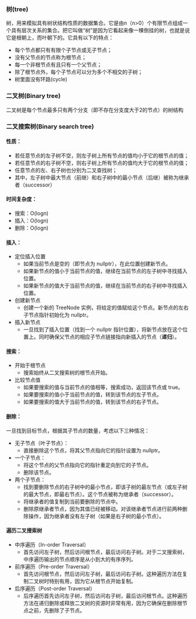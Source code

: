### 树(tree)
树，用来模拟具有树状结构性质的数据集合。它是由n（n>0）个有限节点组成一个具有层次关系的集合。把它叫做“树”是因为它看起来像一棵倒挂的树，也就是说它是根朝上，而叶朝下的。它具有以下的特点：

- 每个节点都只有有限个子节点或无子节点；
- 没有父节点的节点称为根节点；
- 每一个非根节点有且只有一个父节点；
- 除了根节点外，每个子节点可以分为多个不相交的子树；
- 树里面没有环路(cycle)

### 二叉树(Binary tree)
二叉树是每个节点最多只有两个分支（即不存在分支度大于2的节点）的树结构

### 二叉搜索树(Binary search tree)
#### 性质：
- 若任意节点的左子树不空，则左子树上所有节点的值均小于它的根节点的值；
- 若任意节点的右子树不空，则右子树上所有节点的值均大于它的根节点的值；
- 任意节点的左、右子树也分别为二叉查找树；
- 其中，左子树中最大节点（前继）和右子树中的最小节点（后继）被称为继承者（successor）
#### 时间复杂度：
- 搜索：O(logn)
- 插入：O(logn)
- 删除：O(logn)

#### 插入：
- 定位插入位置
  - 如果当前节点是空的（即节点为 nullptr），在此位置创建新节点。
  - 如果新节点的值小于当前节点的值，继续在当前节点的左子树中寻找插入位置。
  - 如果新节点的值大于当前节点的值，继续在当前节点的右子树中寻找插入位置。
- 创建新节点
  - 创建一个新的 TreeNode 实例，将给定的值赋给这个节点。新节点的左右子节点指针初始化为 nullptr。
- 插入新节点
  - 一旦找到了插入位置（找到一个 nullptr 指针位置），将新节点放在这个位置上。同时确保父节点的相应子节点链接指向新插入的节点（**递归**）。

#### 搜索：
- 开始于根节点
  - 搜索始终从二叉搜索树的根节点开始。
- 比较节点值
  - 如果要搜索的值与当前节点的值相等，搜索成功，返回该节点或 true。
  - 如果要搜索的值小于当前节点的值，转到该节点的左子节点。
  - 如果要搜索的值大于当前节点的值，转到该节点的右子节点。

#### 删除：
一旦找到目标节点，根据其子节点的数量，考虑以下三种情况：
- 无子节点（叶子节点）：
  - 直接删除这个节点，将其父节点指向它的指针设置为 nullptr。
- 一个子节点：
  - 将这个节点的父节点指向它的指针重定向到它的子节点。
  - 删除该节点。
- 两个子节点：
  - 找到要删除节点的右子树中的最小节点，即该子树的最左节点（或左子树的最大节点，即最右节点）。这个节点被称为继承者（successor）。
  - 将继承者的值复制到当前要删除的节点中。
  - 删除原继承者节点，因为其值已经被移动。对该继承者节点进行前两种删除操作，因为继承者没有左子树（如果是右子树的最小节点）。

#### 遍历二叉搜索树
- 中序遍历（In-order Traversal）
  - 首先访问左子树，然后访问根节点，最后访问右子树。对于二叉搜索树，中序遍历输出的节点顺序是从小到大的有序序列。
- 前序遍历（Pre-order Traversal）
  - 首先访问根节点，然后访问左子树，最后访问右子树。这种遍历方法在复制二叉树时特别有用，因为它从根节点开始复制。
- 后序遍历（Post-order Traversal）
  - 后序遍历首先访问左子树，然后访问右子树，最后访问根节点。这种遍历方法在递归删除或释放二叉树的资源时非常有用，因为它确保在删除根节点之前，先删除了子节点。
